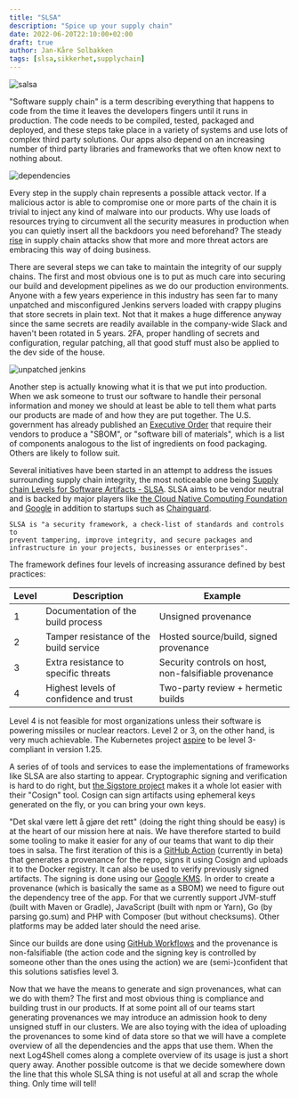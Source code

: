 ```yaml
---
title: "SLSA"
description: "Spice up your supply chain"
date: 2022-06-20T22:10:00+02:00
draft: true
author: Jan-Kåre Solbakken
tags: [slsa,sikkerhet,supplychain]
---
```


![salsa](/blog/images/salsa.webp)

"Software supply chain" is a term describing everything that happens to code from the time it leaves the developers fingers until it runs in production. The code needs to be compiled, tested, packaged and deployed, and these steps take place in a variety of systems and use lots of complex third party solutions. Our apps also depend on an increasing number of third party libraries and frameworks that we often know next to nothing about. 

![dependencies](/blog/images/react-hello-world-deps.png)

Every step in the supply chain represents a possible attack vector. If a malicious actor is able to compromise one or more parts of the chain it is trivial to inject any kind of malware into our products. Why use loads of resources trying to circumvent all the security measures in production when you can quietly insert all the backdoors you need beforehand? The steady [rise](https://www.enisa.europa.eu/news/enisa-news/understanding-the-increase-in-supply-chain-security-attacks) in supply chain attacks show that more and more threat actors are embracing this way of doing business.

There are several steps we can take to maintain the integrity of our supply chains. The first and most obvious one is to put as much care into securing our build and development pipelines as we do our production environments. Anyone with a few years experience in this industry has seen far to many unpatched and misconfigured Jenkins servers loaded with crappy plugins that store secrets in plain text. Not that it makes a huge difference anyway since the same secrets are readily available in the company-wide Slack and haven't been rotated in 5 years. 2FA, proper handling of secrets and configuration, regular patching, all that good stuff must also be applied to the dev side of the house. 

![unpatched jenkins](/blog/images/jenkins-security-warnings.png)

Another step is actually knowing what it is that we put into production. When we ask someone to trust our software to handle their personal information and money we should at least be able to tell them what parts our products are made of and how they are put together. The U.S. government has already published an [Executive Order](https://www.whitehouse.gov/briefing-room/presidential-actions/2021/05/12/executive-order-on-improving-the-nations-cybersecurity/) that require their vendors to produce a "SBOM", or "software bill of materials", which is a list of components analogous to the list of ingredients on food packaging. Others are likely to follow suit.

Several initiatives have been started in an attempt to address the issues surrounding supply chain integrity, the most noticeable one being [Supply chain Levels for Software Artifacts - SLSA](https://slsa.dev/). SLSA aims to be vendor neutral and is backed by major players like [the Cloud Native Computing Foundation](https://www.cncf.io/) and [Google](https://security.googleblog.com/2021/06/introducing-slsa-end-to-end-framework.html) in addition to startups such as [Chainguard](https://www.chainguard.dev/about-us).

```
SLSA is "a security framework, a check-list of standards and controls to 
prevent tampering, improve integrity, and secure packages and 
infrastructure in your projects, businesses or enterprises".
```

The framework defines four levels of increasing assurance defined by best practices:

| Level | Description                            | Example                                               |
| ----- | -------------------------------------- | ----------------------------------------------------- |
| 1     | Documentation of the build process     | Unsigned provenance                                   |
| 2     | Tamper resistance of the build service | Hosted source/build, signed provenance                |
| 3     | Extra resistance to specific threats   | Security controls on host, non-falsifiable provenance |
| 4     | Highest levels of confidence and trust | Two-party review + hermetic builds                    |

Level 4 is not feasible for most organizations unless their software is powering missiles or nuclear reactors. Level 2 or 3, on the other hand, is very much achievable. The Kubernetes project [aspire](https://github.com/kubernetes/enhancements/issues/3027) to be level 3-compliant in version 1.25. 

A series of of tools and services to ease the implementations of frameworks like SLSA are also starting to appear. Cryptographic signing and verification is hard to do right, but [the Sigstore project](https://www.sigstore.dev/) makes it a whole lot easier with their "Cosign" tool. Cosign can sign artifacts using ephemeral keys generated on the fly, or you can bring your own keys. 

"Det skal være lett å gjøre det rett" (doing the right thing should be easy) is at the heart of our mission here at nais. We have therefore started to build some tooling to make it easier for any of our teams that want to dip their toes in salsa. The first iteration of this is a [GitHub Action](https://github.com/nais/salsa) (currently in beta) that generates a provenance for the repo, signs it using Cosign and uploads it to the Docker registry. It can also be used to verify previously signed artifacts. The signing is done using our [Google KMS](https://cloud.google.com/security-key-management). In order to create a provenance (which is basically the same as a SBOM) we need to figure out the dependency tree of the app. For that we currently support JVM-stuff (built with Maven or Gradle), JavaScript (built with npm or Yarn), Go (by parsing go.sum) and PHP with Composer (but without checksums). Other platforms may be added later should the need arise.

Since our builds are done using [GitHub Workflows](https://docs.github.com/en/actions/using-workflows/about-workflows) and the provenance is non-falsifiable (the action code and the signing key is controlled by someone other than the ones using the action) we are (semi-)confident that this solutions satisfies level 3.

Now that we have the means to generate and sign provenances, what can we do with them? The first and most obvious thing is compliance and building trust in our products. If at some point all of our teams start generating provenances we may introduce an admission hook to deny unsigned stuff in our clusters. We are also toying with the idea of uploading the provenances to some kind of data store so that we will have a complete overview of all the dependencies and the apps that use them. When the next Log4Shell comes along a complete overview of its usage is just a short query away. Another possible outcome is that we decide somewhere down the line that this whole SLSA thing is not useful at all and scrap the whole thing. Only time will tell!
